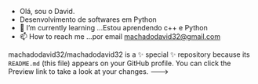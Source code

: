 - Olá, sou o David.
- Desenvolvimento de softwares em Python
- 🌱 I’m currently learning ...Estou aprendendo c++ e Python
- 📫 How to reach me ...por email machadodavid32@gmail.com 


machadodavid32/machadodavid32 is a ✨ special ✨ repository because its `README.md` (this file) appears on your GitHub profile.
You can click the Preview link to take a look at your changes.
--->
